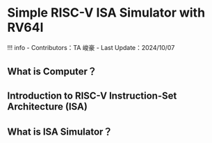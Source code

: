 # Simple RISC-V ISA Simulator with RV64I

!!! info
    - Contributors：TA 峻豪
    - Last Update：2024/10/07

## What is Computer？

## Introduction to RISC-V Instruction-Set Architecture (ISA)

## What is ISA Simulator？

